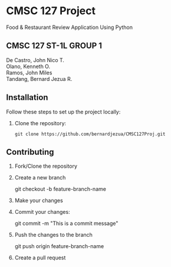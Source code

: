 # CMSC 127 Project
Food &amp; Restaurant Review Application Using Python

## CMSC 127 ST-1L GROUP 1
De Castro, John Nico T.  
Olano, Kenneth O.  
Ramos, John Miles  		
Tandang, Bernard Jezua R.  

## Installation
Follow these steps to set up the project locally:

1. Clone the repository:

       git clone https://github.com/bernardjezua/CMSC127Proj.git

## Contributing

1. Fork/Clone the repository

2. Create a new branch

    git checkout -b feature-branch-name

3. Make your changes

4. Commit your changes:

    git commit -m "This is a commit message"

5. Push the changes to the branch 

    git push origin feature-branch-name

6. Create a pull request
